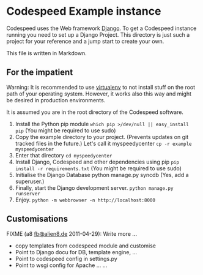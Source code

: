 # Codespeed Example instance

Codespeed uses the Web framework [Django](http://djangoproject.com/). To get a
Codespeed instance running you need to set up a Django Project. This directory
is just such a project for your reference and a jump start to create your own.

This file is written in Markdown.

## For the impatient

Warning: It is recommended to use [virtualenv](http://pypi.python.org/pypi/virtualenv) to not install
stuff on the root path of your operating system.
However, it works also this way and might be desired in production
environments.

It is assumed you are in the root directory of the Codespeed software.

1. Install the Python pip module
   `which pip >/dev/null || easy_install pip`
   (You might be required to use sudo)
2. Copy the example directory to your project. (Prevents updates on
   git tracked files in the future.) Let's call it myspeedycenter
   `cp -r example myspeedycenter`
3. Enter that directory
   `cd myspeedycenter`
4. Install Django, Codespeed and other dependencies using pip
   `pip install -r requirements.txt`
   (You might be required to use sudo)
5. Initialise the Django Database
   python manage.py syncdb
   (Yes, add a superuser.)
6. Finally, start the Django development server.
   `python manage.py runserver`
7. Enjoy.
   `python -m webbrowser -n http://localhost:8000`

## Customisations

FIXME (a8 <fb@alien8.de> 2011-04-29): Write more ...

* copy templates from codespeed module and customise
* Point to Django docu for DB, template engine, ...
* Point to codespeed config in settings.py
* Point to wsgi config for Apache ...
...
